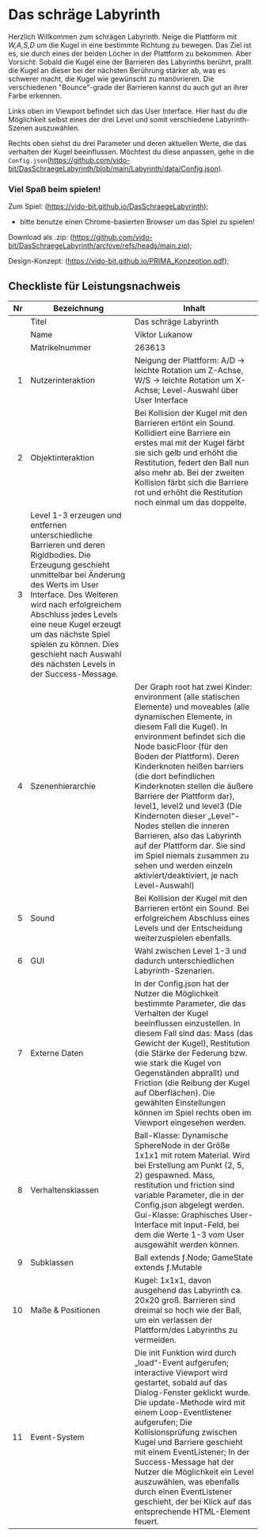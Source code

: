 # Das schräge Labyrinth 

Herzlich Willkommen zum schrägen Labyrinth.
Neige die Plattform mit _W,A,S,D_ um die Kugel in eine bestimmte Richtung zu bewegen. Das Ziel ist es, sie durch eines der beiden Löcher in der Plattform zu bekommen. Aber Vorsicht: Sobald die Kugel eine der Barrieren des Labyrinths berührt, prallt die Kugel an dieser bei der nächsten Berührung stärker ab, was es schwerer macht, die Kugel wie gewünscht zu manövrieren. Die verschiedenen "Bounce"-grade der Barrieren kannst du auch gut an ihrer Farbe erkennen.

Links oben im Viewport befindet sich das User Interface. Hier hast du die Möglichkeit selbst eines der drei Level und somit verschiedene Labyrinth-Szenen auszuwählen.

Rechts oben siehst du drei Parameter und deren aktuellen Werte, die das verhalten der Kugel beeinflussen. Möchtest du diese anpassen, gehe in die `Config.json`(https://github.com/vido-bit/DasSchraegeLabyrinth/blob/main/Labyrinth/data/Config.json).

### Viel Spaß beim spielen!



Zum Spiel: (https://vido-bit.github.io/DasSchraegeLabyrinth);
- bitte benutze einen Chrome-basierten Browser um das Spiel zu spielen!



Download als .zip: (https://github.com/vido-bit/DasSchraegeLabyrinth/archive/refs/heads/main.zip);

Design-Konzept: (https://vido-bit.github.io/PRIMA_Konzeption.pdf);

## Checkliste für Leistungsnachweis

| Nr | Bezeichnung           | Inhalt                                                                                                                                                                                                                                                                         |
|---:|-----------------------|--------------------------------------------------------------------------------------------------------------------------------------------------------------------------------------------------------------------------------------------------------------------------------|
|    | Titel                 | Das schräge Labyrinth
|    | Name                  | Viktor Lukanow
|    | Matrikelnummer        | 263613
|  1 | Nutzerinteraktion     | Neigung der Plattform: A/D -> leichte Rotation um Z-Achse, W/S -> leichte Rotation um X-Achse; Level-Auswahl über User Interface                                                                                                                                                 |
|  2 | Objektinteraktion     | Bei Kollision der Kugel mit den Barrieren ertönt ein Sound. Kollidiert eine Barriere ein erstes mal mit der Kugel färbt sie sich gelb und erhöht die Restitution, federt den Ball nun also mehr ab. Bei der zweiten Kollision färbt sich die Barriere rot und erhöht die Restitution noch einmal um das doppelte.                                                                                                                                                                                |
|  3 | Level 1-3 erzeugen und entfernen unterschiedliche Barrieren und deren Rigidbodies. Die Erzeugung geschieht unmittelbar bei Änderung des Werts im User Interface. Des Weiteren wird nach erfolgreichem Abschluss jedes Levels eine neue Kugel erzeugt um das nächste Spiel spielen zu können. Dies geschieht nach Auswahl des nächsten Levels in der Success-Message.                                                                                                                                                |
|  4 | Szenenhierarchie      | Der Graph root hat zwei Kinder: environment (alle statischen Elemente) und moveables (alle dynamischen Elemente, in diesem Fall die Kugel). In environment befindet sich die Node basicFloor (für den Boden der Plattform). Deren Kinderknoten heißen barriers (die dort befindlichen Kinderknoten stellen die äußere Barriere der Plattform dar), level1, level2 und level3 (Die Kindernoten dieser „Level“-Nodes stellen die inneren Barrieren, also das Labyrinth auf der Plattform dar. Sie sind im Spiel niemals zusammen zu sehen und werden einzeln aktiviert/deaktiviert, je nach Level-Auswahl)                                                                                                                                                         |
|  5 | Sound                 | Bei Kollision der Kugel mit den Barrieren ertönt ein Sound. Bei erfolgreichem Abschluss eines Levels und der Entscheidung weiterzuspielen ebenfalls.                                                   |
|  6 | GUI                   | Wahl zwischen Level 1-3 und dadurch unterschiedlichen Labyrinth-Szenarien.                                                                                  |
|  7 | Externe Daten         | In der Config.json hat der Nutzer die Möglichkeit bestimmte Parameter, die das Verhalten der Kugel beeinflussen einzustellen. In diesem Fall sind das: Mass (das Gewicht der Kugel), Restitution (die Stärke der Federung bzw. wie stark die Kugel von Gegenständen abprallt) und Friction (die Reibung der Kugel auf Oberflächen). Die gewählten Einstellungen können im Spiel rechts oben im Viewport eingesehen werden.                                                                                 |
|  8 | Verhaltensklassen     | Ball-Klasse: Dynamische SphereNode in der Größe 1x1x1 mit rotem Material. Wird bei Erstellung am Punkt (2, 5, 2) gespawned. Mass, restitution und friction sind variable Parameter, die in der Config.json abgelegt werden. Gui-Klasse: Graphisches User-Interface mit Input-Feld, bei dem die Werte 1-3 vom User ausgewählt werden können.           |
|  9 | Subklassen            | Ball extends ƒ.Node; GameState extends ƒ.Mutable |
| 10 | Maße & Positionen     | Kugel: 1x1x1, davon ausgehend das Labyrinth ca. 20x20 groß. Barrieren sind dreimal so hoch wie der Ball, um ein verlassen der Plattform/des Labyrinths zu vermeiden.                                                                |
| 11 | Event-System          | Die init Funktion wird durch „load“-Event aufgerufen; interactive Viewport wird gestartet, sobald auf das Dialog-Fenster geklickt wurde. Die update-Methode wird mit einem Loop-Eventlistener aufgerufen; Die Kollisionsprüfung zwischen Kugel und Barriere geschieht mit einem EventListener; In der Success-Message hat der Nutzer die Möglichkeit ein Level auszuwählen, was ebenfalls durch einen EventListener geschieht, der bei Klick auf das entsprechende HTML-Element feuert.                                                                                                                                                                                 |


